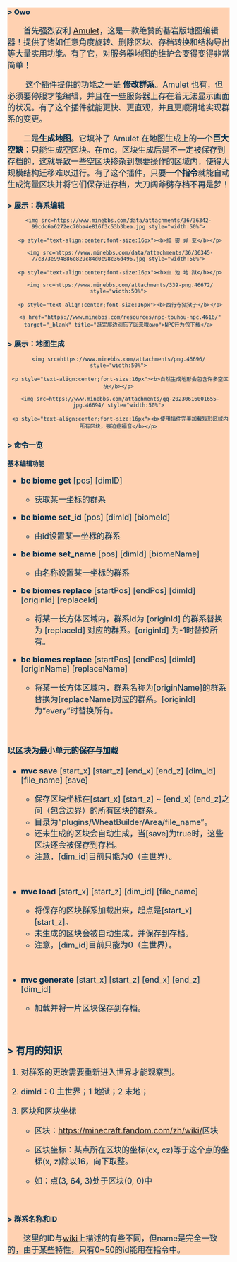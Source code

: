 <div style="background-image:url(https://www.minebbs.com/attachments/background-png.46700/?hash=5c0915cd076f0bedeeefbdbe40397f67);background-color:rgb(255, 209, 177);color:rgb(0,46,78)">

<h3>&gt; Owo</h3>

<div style="font-size:18px">

<p>&#8195;&#8195;首先强烈安利 <a href="https://github.com/Amulet-Team/Amulet-Map-Editor/releases" target="_blank" title="逛完那边别忘了回来哦owo">Amulet</a>，这是一款绝赞的基岩版地图编辑器！提供了诸如任意角度旋转、删除区块、存档转换和结构导出等大量实用功能。有了它，对服务器地图的维护会变得变得非常简单！</p>

<p>&#8195;&#8195; 这个插件提供的功能之一是 <b>修改群系</b>。Amulet 也有，但必须要停服才能编辑，并且在一些服务器上存在着无法显示画面的状况。有了这个插件就能更快、更直观，并且更顺滑地实现群系的变更。</p>

<p>&#8195;&#8195;二是<b>生成地图</b>。它填补了 Amulet 在地图生成上的一个<b>巨大空缺</b>：只能生成空区块。在mc，区块生成后是不一定被保存到存档的，这就导致一些空区块掺杂到想要操作的区域内，使得大规模结构迁移难以进行。有了这个插件，只要<b>一个指令</b>就能自动生成海量区块并将它们保存进存档，大刀阔斧劈存档不再是梦！</p>

</div>

<h3>&gt; 展示：群系编辑</h3>

<center>

    <img src=https://www.minebbs.com/data/attachments/36/36342-99cdc6a6272ec70ba4e816f3c53b3bea.jpg style="width:50%">

     <p style="text-align:center;font-size:16px"><b>红 雾 异 变</b></p>

     <img src=https://www.minebbs.com/data/attachments/36/36345-77c373e994886e829c84d0c98c36d496.jpg style="width:50%">

     <p style="text-align:center;font-size:16px"><b>血 池 地 狱</b></p>

     <img src=https://www.minebbs.com/attachments/339-png.46672/ style="width:50%">

     <p style="text-align:center;font-size:16px"><b>西行寺狱狱子</b></p>

     <a href="https://www.minebbs.com/resources/npc-touhou-npc.4616/" target="_blank" title="逛完那边别忘了回来哦owo">NPC行为包下载</a>

</center>



<h3>&gt; 展示：地图生成</h3>



<center>

    <img src=https://www.minebbs.com/attachments/png.46696/ style="width:50%">

     <p style="text-align:center;font-size:16px"><b>自然生成地形会包含许多空区块</b></p>

     <img src=https://www.minebbs.com/attachments/qq-20230616001655-jpg.46694/ style="width:50%">

     <p style="text-align:center;font-size:16px"><b>使用插件完美加载矩形区域内所有区块，强迫症福音</b></p>

</center>

<h3>&gt; 命令一览</h3>

<h4>基本编辑功能</h4>



<div style="font-size:18px">

<ul>

<li><p><strong>be biome get</strong> [pos] [dimID]</p>

<ul>

<li>获取某一坐标的群系</li>



</ul>

</li>



</ul>

<ul>

<li><p><strong>be biome set_id</strong> [pos] [dimId] [biomeId]</p>

<ul>

<li>由id设置某一坐标的群系</li>



</ul>

</li>



</ul>

<ul>

<li><p><strong>be biome set_name</strong> [pos] [dimId] [biomeName]</p>

<ul>

<li>由名称设置某一坐标的群系</li>



</ul>

</li>



</ul>

<ul>

<li><p><strong>be biomes replace</strong> [startPos] [endPos] [dimId] [originId] [replaceId]</p>

<ul>

<li>将某一长方体区域内，群系id为 [originId] 的群系替换为 [replaceId] 对应的群系。[originId] 为-1时替换所有。</li>



</ul>

</li>



</ul>

<ul>

<li><p><strong>be biomes replace</strong> [startPos] [endPos] [dimId] [originName] [replaceName]</p>

<ul>

<li>将某一长方体区域内，群系名称为[originName]的群系替换为[replaceName]对应的群系。[originId] 为“every”时替换所有。</li>

</ul>

</li>

</div>



<div style="font-size:18px">

</ul>

<p>&nbsp;</p>

<h4>以区块为最小单元的保存与加载</h4>

<ul>

<li><p><strong>mvc save</strong> [start_x] [start_z] [end_x] [end_z] [dim_id] [file_name] [save]</p>

<ul>

<li>保存区块坐标在[start_x] [start_z] ~ [end_x] [end_z]之间（包含边界）的所有区块的群系。</li>

<li>目录为“plugins/WheatBuilder/Area/file_name”。</li>

<li>还未生成的区块会自动生成，当[save]为true时，这些区块还会被保存到存档。</li>

<li>注意，[dim_id]目前只能为0（主世界）。</li>



</ul>

</li>



</ul>

<p></br></p>

<ul>

<li><p><strong>mvc load</strong> [start_x] [start_z] [dim_id] [file_name]</p>

<ul>

<li>将保存的区块群系加载出来，起点是[start_x] [start_z]。</li>

<li>未生成的区块会被自动生成，并保存到存档。</li>

<li>注意，[dim_id]目前只能为0（主世界）。</li>



</ul>

</li>



</ul>

<p></br></p>

<ul>

<li><p><strong>mvc generate</strong> [start_x] [start_z] [end_x] [end_z] [dim_id]</p>

<ul>

<li>加载并将一片区块保存到存档。</li>



</ul>

</li>



</ul>

<p></br></p>

<h3>&gt; 有用的知识</h3>

<ol>

<li><p>对群系的更改需要重新进入世界才能观察到。</p>

</li>

<li><p>dimId：0 主世界；1 地狱；2 末地；</p>

</li>

<li><p>区块和区块坐标</p>

<ul>

<li><p>区块：<a href='https://minecraft.fandom.com/zh/wiki/' target='_blank' class='url'>https://minecraft.fandom.com/zh/wiki/</a>区块</p>

</li>

<li><p>区块坐标：某点所在区块的坐标(cx, cz)等于这个点的坐标(x, z)除以16，向下取整。</p>

</li>

<li><p>如：点(3, 64, 3)处于区块(0, 0)中</p>

<p>&nbsp;</p>

</li>

</ul>

</li>

</ol>

</div>

<h3>&gt; 群系名称和ID</h3>

<p style="font-size:18px">&#8195;&#8195;这里的ID与<a href='https://minecraft.fandom.com/zh/wiki/生物群系/ID'>wiki</a>上描述的有些不同，但name是完全一致的，由于某些特性，只有0~50的id能用在指令中。

</p>

</div>
